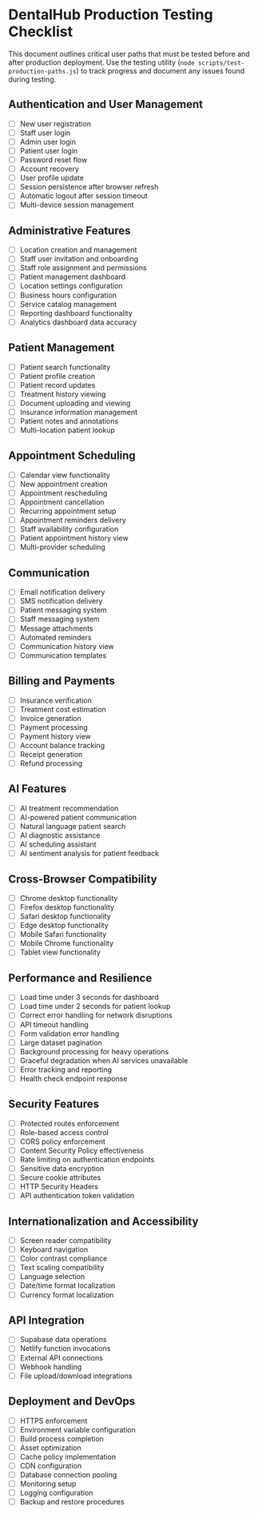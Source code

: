 # DentalHub Production Testing Checklist

This document outlines critical user paths that must be tested before and after production deployment. Use the testing utility (`node scripts/test-production-paths.js`) to track progress and document any issues found during testing.

## Authentication and User Management

- [ ] New user registration 
- [ ] Staff user login
- [ ] Admin user login
- [ ] Patient user login
- [ ] Password reset flow
- [ ] Account recovery
- [ ] User profile update
- [ ] Session persistence after browser refresh
- [ ] Automatic logout after session timeout
- [ ] Multi-device session management

## Administrative Features

- [ ] Location creation and management
- [ ] Staff user invitation and onboarding
- [ ] Staff role assignment and permissions
- [ ] Patient management dashboard
- [ ] Location settings configuration
- [ ] Business hours configuration
- [ ] Service catalog management
- [ ] Reporting dashboard functionality
- [ ] Analytics dashboard data accuracy

## Patient Management

- [ ] Patient search functionality
- [ ] Patient profile creation
- [ ] Patient record updates
- [ ] Treatment history viewing
- [ ] Document uploading and viewing
- [ ] Insurance information management
- [ ] Patient notes and annotations
- [ ] Multi-location patient lookup

## Appointment Scheduling

- [ ] Calendar view functionality
- [ ] New appointment creation
- [ ] Appointment rescheduling
- [ ] Appointment cancellation
- [ ] Recurring appointment setup
- [ ] Appointment reminders delivery
- [ ] Staff availability configuration
- [ ] Patient appointment history view
- [ ] Multi-provider scheduling

## Communication

- [ ] Email notification delivery
- [ ] SMS notification delivery
- [ ] Patient messaging system
- [ ] Staff messaging system
- [ ] Message attachments
- [ ] Automated reminders
- [ ] Communication history view
- [ ] Communication templates

## Billing and Payments

- [ ] Insurance verification
- [ ] Treatment cost estimation
- [ ] Invoice generation
- [ ] Payment processing
- [ ] Payment history view
- [ ] Account balance tracking
- [ ] Receipt generation
- [ ] Refund processing

## AI Features

- [ ] AI treatment recommendation
- [ ] AI-powered patient communication
- [ ] Natural language patient search
- [ ] AI diagnostic assistance
- [ ] AI scheduling assistant
- [ ] AI sentiment analysis for patient feedback

## Cross-Browser Compatibility

- [ ] Chrome desktop functionality
- [ ] Firefox desktop functionality
- [ ] Safari desktop functionality
- [ ] Edge desktop functionality
- [ ] Mobile Safari functionality
- [ ] Mobile Chrome functionality
- [ ] Tablet view functionality

## Performance and Resilience

- [ ] Load time under 3 seconds for dashboard
- [ ] Load time under 2 seconds for patient lookup
- [ ] Correct error handling for network disruptions
- [ ] API timeout handling
- [ ] Form validation error handling
- [ ] Large dataset pagination
- [ ] Background processing for heavy operations
- [ ] Graceful degradation when AI services unavailable
- [ ] Error tracking and reporting
- [ ] Health check endpoint response

## Security Features

- [ ] Protected routes enforcement
- [ ] Role-based access control
- [ ] CORS policy enforcement
- [ ] Content Security Policy effectiveness
- [ ] Rate limiting on authentication endpoints
- [ ] Sensitive data encryption
- [ ] Secure cookie attributes
- [ ] HTTP Security Headers
- [ ] API authentication token validation

## Internationalization and Accessibility

- [ ] Screen reader compatibility
- [ ] Keyboard navigation
- [ ] Color contrast compliance
- [ ] Text scaling compatibility
- [ ] Language selection
- [ ] Date/time format localization
- [ ] Currency format localization

## API Integration

- [ ] Supabase data operations
- [ ] Netlify function invocations
- [ ] External API connections
- [ ] Webhook handling
- [ ] File upload/download integrations

## Deployment and DevOps

- [ ] HTTPS enforcement
- [ ] Environment variable configuration
- [ ] Build process completion
- [ ] Asset optimization
- [ ] Cache policy implementation
- [ ] CDN configuration
- [ ] Database connection pooling
- [ ] Monitoring setup
- [ ] Logging configuration
- [ ] Backup and restore procedures